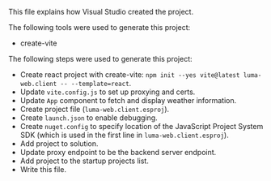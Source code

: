 This file explains how Visual Studio created the project.

The following tools were used to generate this project:
- create-vite

The following steps were used to generate this project:
- Create react project with create-vite: `npm init --yes vite@latest luma-web.client -- --template=react`.
- Update `vite.config.js` to set up proxying and certs.
- Update `App` component to fetch and display weather information.
- Create project file (`luma-web.client.esproj`).
- Create `launch.json` to enable debugging.
- Create `nuget.config` to specify location of the JavaScript Project System SDK (which is used in the first line in `luma-web.client.esproj`).
- Add project to solution.
- Update proxy endpoint to be the backend server endpoint.
- Add project to the startup projects list.
- Write this file.
